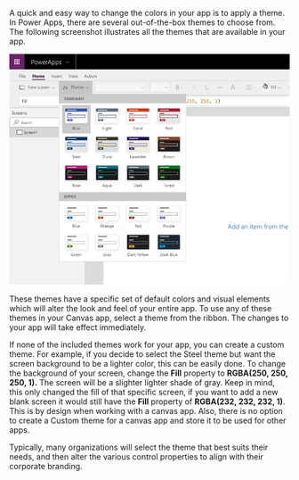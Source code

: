 A quick and easy way to change the colors in your app is to apply a theme. In Power Apps, there are several out-of-the-box themes to choose from. The following screenshot illustrates all the themes that are available in your app.

![Screenshot of out-of-the-box themes in Power Apps.](../media/Themes.png)

These themes have a specific set of default colors and visual elements which will alter the look and feel of your entire app. To use any of these themes in your Canvas app, select a theme from the ribbon. The changes to your app will take effect immediately.

If none of the included themes work for your app, you can create a custom theme. For example, if you decide to select the Steel theme but want the screen background to be a lighter color, this can be easily done. To change the background of your screen, change the **Fill** property to **RGBA(250, 250, 250, 1).** The
screen will be a slighter lighter shade of gray. Keep in mind, this only
changed the fill of that specific screen, if you want to add a new blank
screen it would still have the **Fill** property of **RGBA(232, 232, 232,
1)**. This is by design when working with a canvas app. Also, there is
no option to create a Custom theme for a canvas app and store it to be
used for other apps.

Typically, many organizations will select the theme that best suits their needs, and then alter the various control properties to align with their corporate branding.
